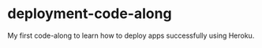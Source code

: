 # deployment-code-along


My first code-along to learn how to deploy apps successfully using Heroku.